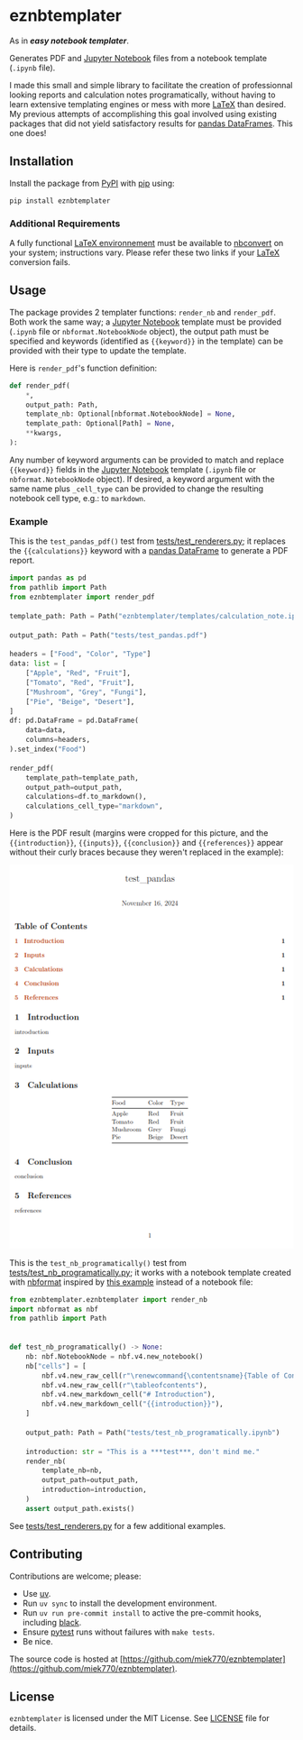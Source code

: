 # eznbtemplater

As in ***easy notebook templater***.

Generates PDF and [Jupyter Notebook](https://jupyter.org/) files from a notebook template (`.ipynb` file).

I made this small and simple library to facilitate the creation of professionnal looking reports and calculation notes programatically, without having to learn extensive templating engines or mess with more [LaTeX](https://www.latex-project.org/) than desired. My previous attempts of accomplishing this goal involved using existing packages that did not yield satisfactory results for [pandas DataFrames](https://pandas.pydata.org/docs/reference/api/pandas.DataFrame.html). This one does!

## Installation

Install the package from [PyPI](https://pypi.org/) with [pip](https://pypi.org/project/pip/) using:

```
pip install eznbtemplater
```

### Additional Requirements

A fully functional [LaTeX environnement](https://nbconvert.readthedocs.io/en/latest/install.html#installing-tex) must be available to [nbconvert](https://nbconvert.readthedocs.io/en/latest/) on your system; instructions vary. Please refer these two links if your [LaTeX](https://www.latex-project.org/) conversion fails.

## Usage

The package provides 2 templater functions: `render_nb` and `render_pdf`. Both work the same way; a [Jupyter Notebook](https://jupyter.org/) template must be provided (`.ipynb` file or `nbformat.NotebookNode` object), the output path must be specified and keywords (identified as `{{keyword}}` in the template) can be provided with their type to update the template.

Here is `render_pdf`'s function definition:

```python
def render_pdf(
    *,
    output_path: Path,
    template_nb: Optional[nbformat.NotebookNode] = None,
    template_path: Optional[Path] = None,
    **kwargs,
):
```

Any number of keyword arguments can be provided to match and replace `{{keyword}}` fields in the [Jupyter Notebook](https://jupyter.org/) template (`.ipynb` file or `nbformat.NotebookNode` object). If desired, a keyword argument with the same name plus `_cell_type` can be provided to change the resulting notebook cell type, e.g.: to `markdown`.

### Example

This is the `test_pandas_pdf()` test from [tests/test_renderers.py](tests/test_renderers.py); it replaces the `{{calculations}}` keyword with a [pandas DataFrame](https://pandas.pydata.org/docs/reference/api/pandas.DataFrame.html) to generate a PDF report.

```python
import pandas as pd
from pathlib import Path
from eznbtemplater import render_pdf

template_path: Path = Path("eznbtemplater/templates/calculation_note.ipynb")

output_path: Path = Path("tests/test_pandas.pdf")

headers = ["Food", "Color", "Type"]
data: list = [
    ["Apple", "Red", "Fruit"],
    ["Tomato", "Red", "Fruit"],
    ["Mushroom", "Grey", "Fungi"],
    ["Pie", "Beige", "Desert"],
]
df: pd.DataFrame = pd.DataFrame(
    data=data,
    columns=headers,
).set_index("Food")

render_pdf(
    template_path=template_path,
    output_path=output_path,
    calculations=df.to_markdown(),
    calculations_cell_type="markdown",
)
```

Here is the PDF result (margins were cropped for this picture, and the `{{introduction}}`, `{{inputs}}`, `{{conclusion}}` and `{{references}}` appear without their curly braces because they weren't replaced in the example):

![example](https://raw.githubusercontent.com/miek770/eznbtemplater/refs/heads/main/media/test_pandas_pdf.png)

This is the `test_nb_programatically()` test from [tests/test_nb_programatically.py](tests/test_nb_programatically.py); it works with a notebook template created with [nbformat](https://pypi.org/project/nbformat/) inspired by [this example](https://gist.github.com/fperez/9716279) instead of a notebook file:

```python
from eznbtemplater.eznbtemplater import render_nb
import nbformat as nbf
from pathlib import Path


def test_nb_programatically() -> None:
    nb: nbf.NotebookNode = nbf.v4.new_notebook()
    nb["cells"] = [
        nbf.v4.new_raw_cell(r"\renewcommand{\contentsname}{Table of Contents}"),
        nbf.v4.new_raw_cell(r"\tableofcontents"),
        nbf.v4.new_markdown_cell("# Introduction"),
        nbf.v4.new_markdown_cell("{{introduction}}"),
    ]

    output_path: Path = Path("tests/test_nb_programatically.ipynb")

    introduction: str = "This is a ***test***, don't mind me."
    render_nb(
        template_nb=nb,
        output_path=output_path,
        introduction=introduction,
    )
    assert output_path.exists()
```

See [tests/test_renderers.py](tests/test_renderers.py) for a few additional examples.

## Contributing

Contributions are welcome; please:

- Use [uv](https://github.com/astral-sh/uv).
- Run `uv sync` to install the development environment.
- Run `uv run pre-commit install` to active the pre-commit hooks, including [black](https://github.com/psf/black).
- Ensure [pytest](https://docs.pytest.org/en/stable/) runs without failures with `make tests`.
- Be nice.

The source code is hosted at [https://github.com/miek770/eznbtemplater](https://github.com/miek770/eznbtemplater).

## License

`eznbtemplater` is licensed under the MIT License. See [LICENSE](LICENSE) file for details.
